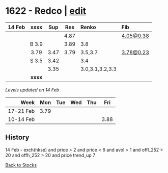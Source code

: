 # 1622 - Redco | [edit](https://github.com/alwinwoo/alwinwoo.github.io/edit/master/stocks/1622.md)

| 14 Feb  | **xxxx**     | Sup   | Res   | Renko   | Fib
| ---:    | :---:        | :---: | :---: | :---    | :--
|         |              |       | 4.87  |         | 4.05@0.38
|         | B 3.9        |       | 3.89  | 3.8     |
|         | 3.79         | 3.47  | 3.79  | 3.5,3.7 | 3.78@0.23 
|         | S 3.5        | 3.42  |       | 3.4
|         |              | 3.35  |       | 3.0,3.1,3.2,3.3 
|         | **xxxx**     |       |       |

*Levels updated on 14 Feb*

Week      | Mon   | Tue   | Wed   | Thu   | Fri   |
---:      | :---: | :---: | :---: | :---: | :---: |
17-21 Feb | 3.79  | 
10-14 Feb |       |       |       |       | 3.88  |

## History
14 Feb - exch(hkse) and price > 2 and price < 6 and avol > 1 and offl_252 > 20 and offh_252 > 20 and price trend_up 7

[Back to Stocks](https://alwinwoo.github.io/stocks)

